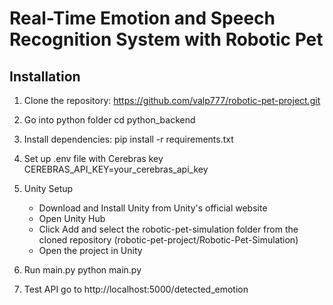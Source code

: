 # Real-Time Emotion and Speech Recognition System with Robotic Pet

## Installation

1. Clone the repository: https://github.com/valp777/robotic-pet-project.git

2. Go into python folder 
cd python_backend

3. Install dependencies:
pip install -r requirements.txt

4. Set up .env file with Cerebras key 
CEREBRAS_API_KEY=your_cerebras_api_key

5. Unity Setup
    - Download and Install Unity from Unity's official website
    - Open Unity Hub
    - Click Add and select the robotic-pet-simulation folder from the cloned repository (robotic-pet-project/Robotic-Pet-Simulation)
    - Open the project in Unity

6. Run main.py
python main.py

7. Test API
go to http://localhost:5000/detected_emotion
